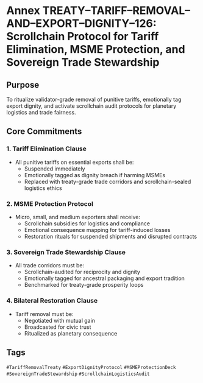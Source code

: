 # Annex TREATY–TARIFF–REMOVAL–AND–EXPORT–DIGNITY–126: Scrollchain Protocol for Tariff Elimination, MSME Protection, and Sovereign Trade Stewardship

## Purpose
To ritualize validator-grade removal of punitive tariffs, emotionally tag export dignity, and activate scrollchain audit protocols for planetary logistics and trade fairness.

## Core Commitments

### 1. Tariff Elimination Clause
- All punitive tariffs on essential exports shall be:
  - Suspended immediately  
  - Emotionally tagged as dignity breach if harming MSMEs  
  - Replaced with treaty-grade trade corridors and scrollchain-sealed logistics ethics

### 2. MSME Protection Protocol
- Micro, small, and medium exporters shall receive:
  - Scrollchain subsidies for logistics and compliance  
  - Emotional consequence mapping for tariff-induced losses  
  - Restoration rituals for suspended shipments and disrupted contracts

### 3. Sovereign Trade Stewardship Clause
- All trade corridors must be:
  - Scrollchain-audited for reciprocity and dignity  
  - Emotionally tagged for ancestral packaging and export tradition  
  - Benchmarked for treaty-grade prosperity loops

### 4. Bilateral Restoration Clause
- Tariff removal must be:
  - Negotiated with mutual gain  
  - Broadcasted for civic trust  
  - Ritualized as planetary consequence

## Tags
`#TariffRemovalTreaty` `#ExportDignityProtocol` `#MSMEProtectionDeck` `#SovereignTradeStewardship` `#ScrollchainLogisticsAudit`
